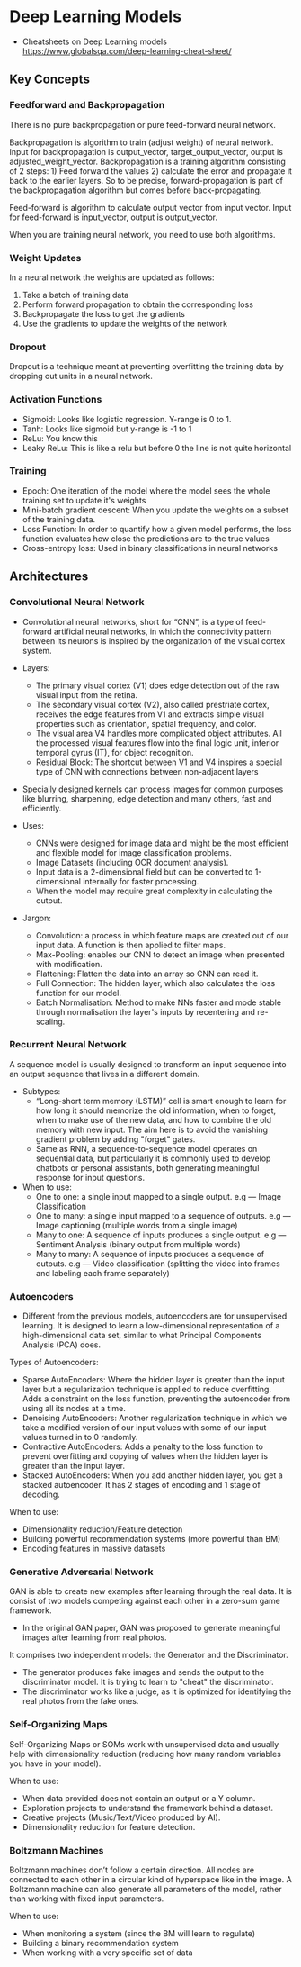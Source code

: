 # Deep Learning Models

- Cheatsheets on Deep Learning models https://www.globalsqa.com/deep-learning-cheat-sheet/

## Key Concepts

### Feedforward and Backpropagation

There is no pure backpropagation or pure feed-forward neural network.

Backpropagation is algorithm to train (adjust weight) of neural network. Input for backpropagation is output_vector, target_output_vector, output is adjusted_weight_vector. Backpropagation is a training algorithm consisting of 2 steps: 1) Feed forward the values 2) calculate the error and propagate it back to the earlier layers. So to be precise, forward-propagation is part of the backpropagation algorithm but comes before back-propagating.

Feed-forward is algorithm to calculate output vector from input vector. Input for feed-forward is input_vector, output is output_vector.

When you are training neural network, you need to use both algorithms.

### Weight Updates

In a neural network the weights are updated as follows:
1. Take a batch of training data
2. Perform forward propagation to obtain the corresponding loss
3. Backpropagate the loss to get the gradients
4. Use the gradients to update the weights of the network

### Dropout

Dropout is a technique meant at preventing overfitting the training data by dropping out units in a neural network. 

### Activation Functions

- Sigmoid: Looks like logistic regression. Y-range is 0 to 1.
- Tanh: Looks like sigmoid but y-range is -1 to 1
- ReLu: You know this
- Leaky ReLu: This is like a relu but before 0 the line is not quite horizontal

### Training

- Epoch: One iteration of the model where the model sees the whole training set to update it's weights
- Mini-batch gradient descent: When you update the weights on a subset of the training data.
- Loss Function: In order to quantify how a given model performs, the loss function evaluates how close the predictions are to the true values
- Cross-entropy loss: Used in binary classifications in neural networks


## Architectures

### Convolutional Neural Network

- Convolutional neural networks, short for “CNN”, is a type of feed-forward artificial neural networks, in which the connectivity pattern between its neurons is inspired by the organization of the visual cortex system.
- Layers:
    - The primary visual cortex (V1) does edge detection out of the raw visual input from the retina. 
    - The secondary visual cortex (V2), also called prestriate cortex, receives the edge features from V1 and extracts simple visual properties such as orientation, spatial frequency, and color. 
    - The visual area V4 handles more complicated object attributes. All the processed visual features flow into the final logic unit, inferior temporal gyrus (IT), for object recognition.
    - Residual Block: The shortcut between V1 and V4 inspires a special type of CNN with connections between non-adjacent layers
- Specially designed kernels can process images for common purposes like blurring, sharpening, edge detection and many others, fast and efficiently.

- Uses:
    - CNNs were designed for image data and might be the most efficient and flexible model for image classification problems.
    - Image Datasets (including OCR document analysis).
    - Input data is a 2-dimensional field but can be converted to 1-dimensional internally for faster processing.
    - When the model may require great complexity in calculating the output.
- Jargon:
    - Convolution: a process in which feature maps are created out of our input data. A function is then applied to filter maps. 
    - Max-Pooling: enables our CNN to detect an image when presented with modification.
    - Flattening: Flatten the data into an array so CNN can read it.
    - Full Connection: The hidden layer, which also calculates the loss function for our model.
    - Batch Normalisation: Method to make NNs faster and mode stable through normalisation the layer's inputs by recentering and re-scaling.


### Recurrent Neural Network

A sequence model is usually designed to transform an input sequence into an output sequence that lives in a different domain.

- Subtypes:
    - “Long-short term memory (LSTM)” cell is smart enough to learn for how long it should memorize the old information, when to forget, when to make use of the new data, and how to combine the old memory with new input. The aim here is to avoid the vanishing gradient problem by adding "forget" gates.
    - Same as RNN, a sequence-to-sequence model operates on sequential data, but particularly it is commonly used to develop chatbots or personal assistants, both generating meaningful response for input questions.
- When to use:
    - One to one: a single input mapped to a single output. e.g — Image Classification
    - One to many: a single input mapped to a sequence of outputs. e.g — Image captioning (multiple words from a single image)
    - Many to one: A sequence of inputs produces a single output. e.g — Sentiment Analysis (binary output from multiple words)
    - Many to many: A sequence of inputs produces a sequence of outputs. e.g — Video classification (splitting the video into frames and labeling each frame separately)


### Autoencoders

- Different from the previous models, autoencoders are for unsupervised learning. It is designed to learn a low-dimensional representation of a high-dimensional data set, similar to what Principal Components Analysis (PCA) does.

Types of Autoencoders:
- Sparse AutoEncoders: Where the hidden layer is greater than the input layer but a regularization technique is applied to reduce overfitting. Adds a constraint on the loss function, preventing the autoencoder from using all its nodes at a time.
- Denoising AutoEncoders: Another regularization technique in which we take a modified version of our input values with some of our input values turned in to 0 randomly.
- Contractive AutoEncoders: Adds a penalty to the loss function to prevent overfitting and copying of values when the hidden layer is greater than the input layer.
- Stacked AutoEncoders: When you add another hidden layer, you get a stacked autoencoder. It has 2 stages of encoding and 1 stage of decoding.

When to use:
- Dimensionality reduction/Feature detection
- Building powerful recommendation systems (more powerful than BM)
- Encoding features in massive datasets

### Generative Adversarial Network

GAN is able to create new examples after learning through the real data. It is consist of two models competing against each other in a zero-sum game framework.

- In the original GAN paper, GAN was proposed to generate meaningful images after learning from real photos.

It comprises two independent models: the Generator and the Discriminator. 
- The generator produces fake images and sends the output to the discriminator model. It is trying to learn to "cheat" the discriminator.
- The discriminator works like a judge, as it is optimized for identifying the real photos from the fake ones.

### Self-Organizing Maps

Self-Organizing Maps or SOMs work with unsupervised data and usually help with dimensionality reduction (reducing how many random variables you have in your model).

When to use:
- When data provided does not contain an output or a Y column.
- Exploration projects to understand the framework behind a dataset.
- Creative projects (Music/Text/Video produced by AI).
- Dimensionality reduction for feature detection.


### Boltzmann Machines

Boltzmann machines don’t follow a certain direction. All nodes are connected to each other in a circular kind of hyperspace like in the image.
A Boltzmann machine can also generate all parameters of the model, rather than working with fixed input parameters.

When to use:
- When monitoring a system (since the BM will learn to regulate)
- Building a binary recommendation system
- When working with a very specific set of data